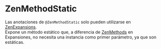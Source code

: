 # ZenMethodStatic

Las anotaciones de `@ZenMethodStatic` solo pueden utilizarse en [ZenExpansions](/Dev_Area/ZenAnnotations/Annotation_ZenExpansion/).  
Expone un método estático que, a diferencia de [ZenMethods](/Dev_Area/ZenAnnotations/Annotation_ZenMethod/) en Expansiones, no necesita una instancia como primer parámetro, ya que son estáticas.
